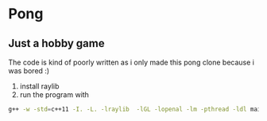 # Pong
## Just a hobby game
The code is kind of poorly written as i only made this pong clone because i was bored :)
1. install raylib
2. run the program with
```bash
g++ -w -std=c++11 -I. -L. -lraylib  -lGL -lopenal -lm -pthread -ldl main.cpp -o main && ./main
```
